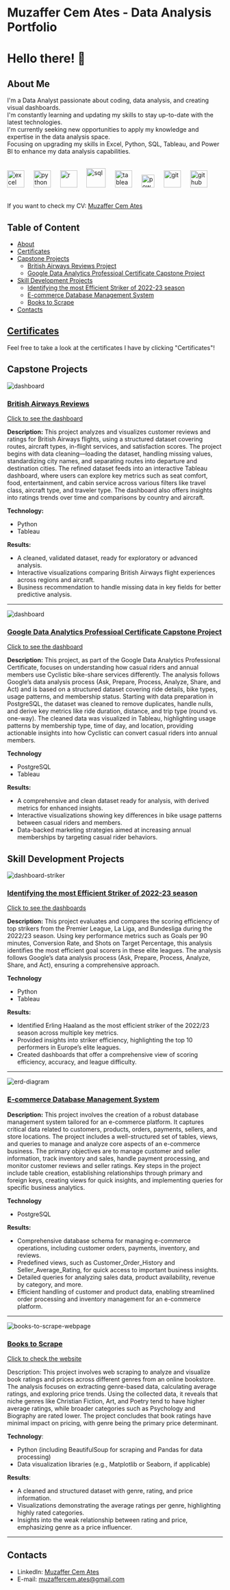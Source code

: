 # Muzaffer Cem Ates - Data Analysis Portfolio

<div id="header" align="left">
  <h1>Hello there! 👋</h1>
</div>
<div id="bio" align="left">
  <h2>About Me</h2>
  <p>
    I'm a Data Analyst passionate about coding, data analysis, and creating visual dashboards. <br>
    I'm constantly learning and updating my skills to stay up-to-date with the latest technologies. <br>
    I'm currently seeking new opportunities to apply my knowledge and expertise in the data analysis space. <br>
    Focusing on upgrading my skills in Excel, Python, SQL, Tableau, and Power BI to enhance my data analysis capabilities.   
  </p>
</div>
<br>
<div align="left">
  <img alt="excel" width="40px" style="padding-right:10px;" src="https://github.com/sempostma/office365-icons/blob/master/png/256/excel.png"/>&nbsp;&nbsp;
  <img alt="python" width="40px" style="padding-right:10px;" src="https://user-images.githubusercontent.com/25181517/183423507-c056a6f9-1ba8-4312-a350-19bcbc5a8697.png" />&nbsp;&nbsp;
  <img alt="r" width="40px" style="padding-right:10px;" src="https://github.com/tandpfun/skill-icons/blob/main/icons/R-Dark.svg" />&nbsp;&nbsp;
  <img alt="sql" width="45px" style="padding-right:10px;" src="https://skillicons.dev/icons?i=postgresql"/>&nbsp;&nbsp;
  <img alt="tableau" width="40px" style="padding-right:10px;" src="https://surveymonkey-assets.s3.amazonaws.com/papiasset/apps/logos/2e989404-aed0-41ea-9198-ddc1c76d7a4a"  />&nbsp;&nbsp;
  <img alt="powerbi" width="30px" style="padding-right:10px;" src="https://github.com/microsoft/PowerBI-Icons/blob/main/PNG/Power-BI.png"/>&nbsp;&nbsp;
  <img alt="git" width="40px" style="padding-right:10px;" src="https://user-images.githubusercontent.com/25181517/192108372-f71d70ac-7ae6-4c0d-8395-51d8870c2ef0.png" />&nbsp;&nbsp;
  <img alt="github" width="40px" style="padding-right:10px;" src="https://github.com/tandpfun/skill-icons/blob/main/icons/Github-Dark.svg"  />
</div>
<br>

If you want to check my CV: [Muzaffer Cem Ates](https://github.com/MuzafferCemAtes/DataAnalystPortfolio/blob/main/MuzafferCemAtesCV.pdf)

## Table of Content
- [About](#about)
- [Certificates](#certificates)
- [Capstone Projects](#capstone-projects)
    + [British Airways Reviews Project](#british-airways-reviews)
    + [Google Data Analytics Professioal Certificate Capstone Project](#cyclistic_bike_share)
- [Skill Development Projects](#portfolio-projects)
  + [Identifying the most Efficient Striker of 2022-23 season](#identifying-the-most-efficient-striker-of-2022-23-season)
  + [E-commerce Database Management System](#e-commerce-database-management-system)
  + [Books to Scrape](#books-to-scrape)
- [Contacts](#contacts)

## [Certificates](https://github.com/MuzafferCemAtes/DataAnalystPortfolio/tree/main/Certificates)
Feel free to take a look at the certificates I have by clicking "Certificates"!


## Capstone Projects
![dashboard](https://github.com/MuzafferCemAtes/DataAnalystPortfolio/blob/main/British%20Airways%20Review/ss.png)
### [British Airways Reviews](https://github.com/MuzafferCemAtes/DataAnalystPortfolio/tree/main/British%20Airways%20Review)
[Click to see the dashboard](https://public.tableau.com/app/profile/muzaffer.cem.ates/viz/BritishAirwaysReviewWCleanData/Dashboard1)

**Description:** This project analyzes and visualizes customer reviews and ratings for British Airways flights, using a structured dataset covering routes, aircraft types, in-flight services, and satisfaction scores. The project begins with data cleaning—loading the dataset, handling missing values, standardizing city names, and separating routes into departure and destination cities. The refined dataset feeds into an interactive Tableau dashboard, where users can explore key metrics such as seat comfort, food, entertainment, and cabin service across various filters like travel class, aircraft type, and traveler type. The dashboard also offers insights into ratings trends over time and comparisons by country and aircraft.

**Technology:**
* Python
* Tableau

**Results:**
* A cleaned, validated dataset, ready for exploratory or advanced analysis.
* Interactive visualizations comparing British Airways flight experiences across regions and aircraft.
* Business recommendation to handle missing data in key fields for better predictive analysis.

----

![dashboard](https://github.com/MuzafferCemAtes/DataAnalystPortfolio/blob/main/Cyclistic%20Bike%20Share/Dashboard%201.png)
### [Google Data Analytics Professioal Certificate Capstone Project](https://github.com/MuzafferCemAtes/DataAnalystPortfolio/tree/main/Cyclistic%20Bike%20Share)
[Click to see the dashboard](https://public.tableau.com/app/profile/muzaffer.cem.ates/viz/GoogleProject_17300801176240/Dashboard1)

**Description:** This project, as part of the Google Data Analytics Professional Certificate, focuses on understanding how casual riders and annual members use Cyclistic bike-share services differently. The analysis follows Google’s data analysis process (Ask, Prepare, Process, Analyze, Share, and Act) and is based on a structured dataset covering ride details, bike types, usage patterns, and membership status. Starting with data preparation in PostgreSQL, the dataset was cleaned to remove duplicates, handle nulls, and derive key metrics like ride duration, distance, and trip type (round vs. one-way). The cleaned data was visualized in Tableau, highlighting usage patterns by membership type, time of day, and location, providing actionable insights into how Cyclistic can convert casual riders into annual members.

**Technology**
* PostgreSQL
* Tableau

**Results:**
* A comprehensive and clean dataset ready for analysis, with derived metrics for enhanced insights.
* Interactive visualizations showing key differences in bike usage patterns between casual riders and members.
* Data-backed marketing strategies aimed at increasing annual memberships by targeting casual rider behaviors.

## Skill Development Projects
![dashboard-striker](https://github.com/MuzafferCemAtes/DataAnalystPortfolio/blob/main/Identifying%20the%20most%20Efficient%20Striker%20of%202022-23%20season/ss.png)
### [Identifying the most Efficient Striker of 2022-23 season](https://github.com/MuzafferCemAtes/DataAnalystPortfolio/tree/main/Identifying%20the%20most%20Efficient%20Striker%20of%202022-23%20season)

[Click to see the dashboards](https://public.tableau.com/app/profile/muzaffer.cem.ates/vizzes)

**Description:** This project evaluates and compares the scoring efficiency of top strikers from the Premier League, La Liga, and Bundesliga during the 2022/23 season. Using key performance metrics such as Goals per 90 minutes, Conversion Rate, and Shots on Target Percentage, this analysis identifies the most efficient goal scorers in these elite leagues. The analysis follows Google’s data analysis process (Ask, Prepare, Process, Analyze, Share, and Act), ensuring a comprehensive approach.

**Technology**
* Python
* Tableau

**Results:**
* Identified Erling Haaland as the most efficient striker of the 2022/23 season across multiple key metrics.
* Provided insights into striker efficiency, highlighting the top 10 performers in Europe’s elite leagues.
* Created dashboards that offer a comprehensive view of scoring efficiency, accuracy, and league difficulty.

-----

![erd-diagram](https://github.com/MuzafferCemAtes/DataAnalystPortfolio/blob/main/SQL_E-Commerse_Database_Project/ERD_Diagram.png)
### [E-commerce Database Management System](https://github.com/MuzafferCemAtes/DataAnalystPortfolio/tree/main/SQL_E-Commerse_Database_Project)

**Description:** This project involves the creation of a robust database management system tailored for an e-commerce platform. It captures critical data related to customers, products, orders, payments, sellers, and store locations. The project includes a well-structured set of tables, views, and queries to manage and analyze core aspects of an e-commerce business. The primary objectives are to manage customer and seller information, track inventory and sales, handle payment processing, and monitor customer reviews and seller ratings. Key steps in the project include table creation, establishing relationships through primary and foreign keys, creating views for quick insights, and implementing queries for specific business analytics.

**Technology**
* PostgreSQL

**Results:**
* Comprehensive database schema for managing e-commerce operations, including customer orders, payments, inventory, and reviews.
* Predefined views, such as Customer_Order_History and Seller_Average_Rating, for quick access to important business insights.
* Detailed queries for analyzing sales data, product availability, revenue by category, and more.
* Efficient handling of customer and product data, enabling streamlined order processing and inventory management for an e-commerce platform.

----

![books-to-scrape-webpage](https://github.com/MuzafferCemAtes/DataAnalystPortfolio/blob/main/Books%20to%20Scrape/ss_book.png)
### [Books to Scrape](https://github.com/MuzafferCemAtes/DataAnalystPortfolio/tree/main/Books%20to%20Scrape)
[Click to check the website](https://books.toscrape.com/)

Description: This project involves web scraping to analyze and visualize book ratings and prices across different genres from an online bookstore. The analysis focuses on extracting genre-based data, calculating average ratings, and exploring price trends. Using the collected data, it reveals that niche genres like Christian Fiction, Art, and Poetry tend to have higher average ratings, while broader categories such as Psychology and Biography are rated lower. The project concludes that book ratings have minimal impact on pricing, with genre being the primary price determinant.

**Technology**:
* Python (including BeautifulSoup for scraping and Pandas for data processing)
* Data visualization libraries (e.g., Matplotlib or Seaborn, if applicable)

**Results**:

* A cleaned and structured dataset with genre, rating, and price information.
* Visualizations demonstrating the average ratings per genre, highlighting highly rated categories.
* Insights into the weak relationship between rating and price, emphasizing genre as a price influencer.
----
## Contacts
- LinkedIn: [Muzaffer Cem Ates](https://www.linkedin.com/in/muzaffer-cem-ates-6243992a4/)
- E-mail: muzaffercem.ates@gmail.com
